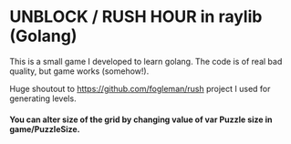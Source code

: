 # UNBLOCK / RUSH HOUR in raylib (Golang)

This is a small game I developed to learn golang. The code is of real bad quality, but game works (somehow!).

Huge shoutout to https://github.com/fogleman/rush project I used for generating levels.

#### You can alter size of the grid by changing value of var Puzzle size in game/PuzzleSize.
